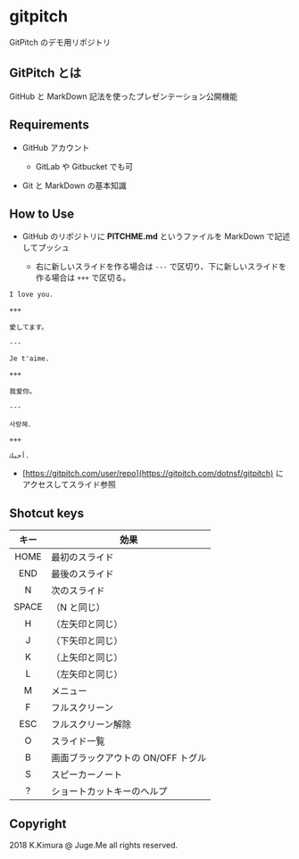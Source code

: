 # gitpitch

GitPitch のデモ用リポジトリ

## GitPitch とは

GitHub と MarkDown 記法を使ったプレゼンテーション公開機能

## Requirements

- GitHub アカウント

    - GitLab や Gitbucket でも可

- Git と MarkDown の基本知識

## How to Use

- GitHub のリポジトリに **PITCHME.md** というファイルを MarkDown で記述してプッシュ

    - 右に新しいスライドを作る場合は ``---`` で区切り、下に新しいスライドを作る場合は ``+++`` で区切る。

```
I love you.

+++

愛してます。

---

Je t'aime.

+++

我爱你。

---

사랑해.

+++

أحبك.
```

- [https://gitpitch.com/user/repo](https://gitpitch.com/dotnsf/gitpitch) にアクセスしてスライド参照

## Shotcut keys

| キー | 効果 |
| :---: | ---- |
| HOME | 最初のスライド |
| END | 最後のスライド |
| N | 次のスライド |
| SPACE | （N と同じ） |
| H | （左矢印と同じ） |
| J | （下矢印と同じ） |
| K | （上矢印と同じ） |
| L | （左矢印と同じ） |
| M | メニュー |
| F | フルスクリーン |
| ESC | フルスクリーン解除 |
| O | スライド一覧 |
| B | 画面ブラックアウトの ON/OFF トグル |
| S | スピーカーノート |
| ? | ショートカットキーのヘルプ |

## Copyright

2018 K.Kimura @ Juge.Me all rights reserved.
